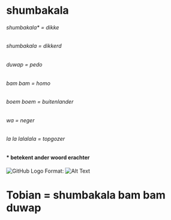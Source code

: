 # shumbakala

###### shumbakala* = dikke
###### shumbakala = dikkerd
###### duwap = pedo
###### bam bam = homo
###### boem boem = buitenlander
###### wa = neger
###### la la lalalala = topgozer

#### * betekent ander woord erachter

![GitHub Logo](https://d1m75rqqgidzqn.cloudfront.net/images/logo.png) Format: ![Alt Text](url) 

# Tobian = shumbakala bam bam duwap
